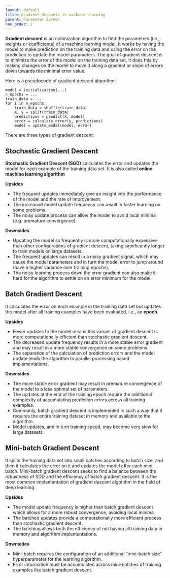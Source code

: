 ```yaml
---
layout: default
title: Gradient descents in machine learning
parent: Parameter Server
nav_order: 2
---
```


**Gradient descent** is an optimization algorithm to find the parameters (i.e., weights or coefficients) of a machine learning model. It works by having the model to make prediction on the training data and using the error on the prediction to update the model parameters.
The goal of gradient descent is to minimize the error of the model on the training data set. It does this by making changes on the model to move it along a gradient or slope of errors down towards the minimal error value.

Here is a pseudocode of gradient descent algorithm:
```
model = initialization(...)
n_epochs = ...
train_data = ...
for i in n_epochs:
	train_data = shuffle(train_data)
	X, y = split(train_data)
	predictions = predict(X, model)
	error = calculate_error(y, predictions)
	model = update_model(model, error)  
```

There are three types of gradient descent:

## Stochastic Gradient Descent

**Stochastic Gradient Descent (SGD)** calculates the error and updates the model for each example of the training data set. It is also called **online machine learning algorithm**

**Upsides**

* The frequent updates immediately give an insight into the performance of the model and the rate of improvement.
* The increased model update frequency can result in faster learning on some problems.
* The noisy update process can allow the model to avoid local minima (e.g. premature convergence).

**Downsides**

* Updating the model so frequently is more computationally expensive than other configurations of gradient descent, taking significantly longer to train models on large datasets.
* The frequent updates can result in a noisy gradient signal, which may cause the model parameters and in turn the model error to jump around (have a higher variance over training epochs).
* The noisy learning process down the error gradient can also make it hard for the algorithm to settle on an error minimum for the model.

## Batch Gradient Descent

It calculates the error on each example in the training data set but updates the model after all training examples have been evaluated, i.e., an **epoch**.

**Upsides**

* Fewer updates to the model means this variant of gradient descent is more computationally efficient than stochastic gradient descent.
* The decreased update frequency results in a more stable error gradient and may result in a more stable convergence on some problems.
* The separation of the calculation of prediction errors and the model update lends the algorithm to parallel processing based implementations.

**Downsides**

* The more stable error gradient may result in premature convergence of the model to a less optimal set of parameters.
* The updates at the end of the training epoch require the additional complexity of accumulating prediction errors across all training examples.
* Commonly, batch gradient descent is implemented in such a way that it requires the entire training dataset in memory and available to the algorithm.
* Model updates, and in turn training speed, may become very slow for large datasets.

## Mini-batch Gradient Descent

It splits the training data set into small batches according to batch size, and then it calculates the error on it and updates the model after each mini batch. 
Mini-batch gradient descent seeks to find a balance between the robustness of SGD and the efficiency of batch gradient descent. It is the most common implementation of gradient descent algotithm in the field of deep learning.

**Upsides**

* The model update frequency is higher than batch gradient descent which allows for a more robust convergence, avoiding local minima.
* The batched updates provide a computationally more efficient process than stochastic gradient descent.
* The batching allows both the efficiency of not having all training data in memory and algorithm implementations.

**Downsides**

* Mini-batch requires the configuration of an additional “mini-batch size” hyperparameter for the learning algorithm.
* Error information must be accumulated across mini-batches of training examples like batch gradient descent.
